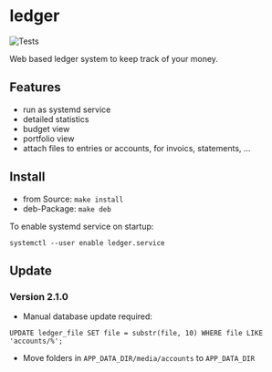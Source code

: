 # ledger

![Tests](https://github.com/jnphilipp/ledger/actions/workflows/tests.yml/badge.svg)

Web based ledger system to keep track of your money.

## Features

* run as systemd service
* detailed statistics
* budget view
* portfolio view
* attach files to entries or accounts, for invoics, statements, ...

## Install

* from Source: `make install`
* deb-Package: `make deb`

To enable systemd service on startup:

```
systemctl --user enable ledger.service
```

## Update

### Version 2.1.0

* Manual database update required:

```
UPDATE ledger_file SET file = substr(file, 10) WHERE file LIKE 'accounts/%';
```

* Move folders in `APP_DATA_DIR/media/accounts` to `APP_DATA_DIR`
